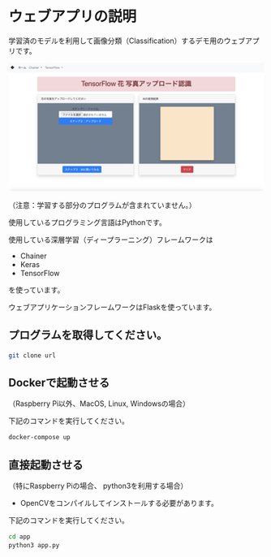 # ウェブアプリの説明

学習済のモデルを利用して画像分類（Classification）するデモ用のウェブアプリです。

<img src="assets/screen-shot.jpg" width="800" alt="screen-shot" title="スクリーンショット">

（注意：学習する部分のプログラムが含まれていません。）

使用しているプログラミング言語はPythonです。

使用している深層学習（ディープラーニング）フレームワークは
* Chainer
* Keras
* TensorFlow

を使っています。

ウェブアプリケーションフレームワークはFlaskを使っています。


## プログラムを取得してください。

```bash
git clone url
```

## Dockerで起動させる

（Raspberry Pi以外、MacOS, Linux, Windowsの場合）

下記のコマンドを実行してください。

```bash
docker-compose up
```

## 直接起動させる

（特にRaspberry Piの場合、 python3を利用する場合）

* OpenCVをコンパイルしてインストールする必要があります。

下記のコマンドを実行してください。

```bash
cd app
python3 app.py
```

